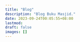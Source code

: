 ```yaml
---
title: "Blog"
description: "Blog Buku Masjid."
date: 2023-09-24T00:05:55+08:00
lastmod:
draft: false
images: []
---
```

